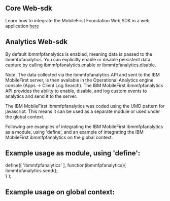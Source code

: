 
## Core Web-sdk

Learn how to integrate the MobileFirst Foundation Web SDK in a web application [here](https://mobilefirstplatform.ibmcloud.com/tutorials/en/foundation/8.0/adding-the-mfpf-sdk/web/)

## Analytics Web-sdk

  By default ibmmfpfanalytics is enabled, meaning data is passed to the ibmmfpfanalytics. You can explicitly enable or disable persistent data capture by calling ibmmfpfanalytics.enable
  or ibmmfpfanalytics.disable.
 
  Note: The data collected via the ibmmfpfanalytics API and sent to the IBM MobileFirst server, is then available in the Operational
  Analytics engine console (Apps -> Client Log Search).
  The IBM MobileFirst ibmmfpfanalytics API provides the ability to enable, disable, and log custom events to analytics and send it to the server.
 
  The IBM MobileFirst ibmmfpfanalytics was coded using the UMD pattern for javascript. This means it can be used as a separate module or used under the global context.  
  
  Following are examples of integrating the IBM MobileFirst ibmmfpfanalytics as a module, using 'define', and an example of integrating the IBM MobileFirst ibmmfpfanalytics on the global context.
  
  Example usage as module, using 'define':
  -----------------------------------
  define([
  	'ibmmfpfanalytics'
  ], function(ibmmfpfanalytics){
  	ibmmfpfanalytics.send();  
  }
  );
  
  
  Example usage on global context:
  -----------------------------------
  <script src="ibmmfpfanalytics.js"></script>
  <script>
  	ibmmfpfanalytics.send();
  </script>